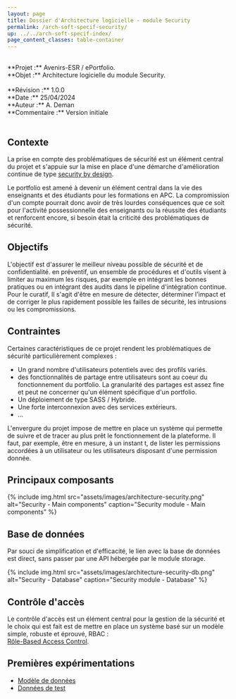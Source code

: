 ```yaml
---
layout: page
title: Dossier d'Architecture logicielle - module Security
permalink: /arch-soft-specif-security/
up: ../../arch-soft-specif-index/
page_content_classes: table-container
---
```


<br/>
**Projet :** Avenirs-ESR / ePortfolio. <br/>
**Objet :** Architecture logicielle du module Security.<br/>
<br/>
**Révision :** 1.0.0<br/>
**Date :** 25/04/2024<br/>
**Auteur :** A. Deman<br/>
**Commentaire :** Version initiale<br/>
<br/>

## Contexte
La prise en compte des problématiques de sécurité est un élément central du projet et s'appuie sur la mise en place d'une démarche d'amélioration continue de type [security by design](../security-by-design/index.markdown).

Le portfolio est amené à devenir un élément central dans la vie des enseignants et des étudiants pour les formations en APC. La compromission d'un compte pourrait donc avoir de très lourdes conséquences que ce soit pour l'activité possessionnelle des enseignants ou la réussite des étudiants et renforcent encore, si besoin était la criticité des problématiques de sécurité.  

## Objectifs
L'objectif est d'assurer le meilleur niveau possible de sécurité et de confidentialité. 
en préventif, un ensemble de procédures et d'outils visent à limiter au maximum les risques, par exemple en intégrant les bonnes pratiques ou en intégrant des audits dans le pipeline d'intégration continue.
Pour le curatif, Il s'agit d'être en mesure de détecter, déterminer l'impact et de corriger le plus rapidement possible les failles de sécurité, les intrusions ou les compromissions.

## Contraintes
Certaines caractéristiques de ce projet rendent les problématiques de sécurité particulièrement complexes :
- Un grand nombre d'utilisateurs potentiels avec des profils variés.
- des fonctionnalités de partage entre utilisateurs sont au coeur du fonctionnement du portfolio. La granularité des partages est assez fine et peut ne concerner qu'un élément spécifique d'un portfolio.
- Un déploiement de type SASS / Hybride. 
- Une forte interconnexion avec des services extérieurs.
- ...

L'envergure du projet impose de mettre en place un système qui permette de suivre et de tracer au plus prêt le fonctionnement de la plateforme. Il faut, par exemple, être en mesure, à un instant t, de lister les permissions accordées à un utilisateur ou les utilisateurs disposant d'une permission donnée. 


## Principaux composants

{% include img.html
        src="assets/images/architecture-security.png"
        alt="Security - Main components"
        caption="Security module - Main components"
%}

## Base de données

Par souci de simplification et d'efficacité, le lien avec la base de données est direct, sans passer par une API hébergée par le module storage. 


{% include img.html
        src="assets/images/architecture-security-db.png"
        alt="Security - Database"
        caption="Security module - Database"
%}


## Contrôle d'accès
Le contrôle d'accès est un élément central pour la gestion de la sécurité et le choix qui est fait est de mettre en place un système basé sur un modèle simple, robuste et éprouvé, RBAC : <br/>
[Rôle-Based Access Control](./arch-soft-specif-security-rbac.markdown). 


## Premières expérimentations 

- [Modèle de données](arch-soft-specif-security-rbac-mcd.markdown)
- [Données de test](arch-soft-specif-security-rbac-test-set.markdown)